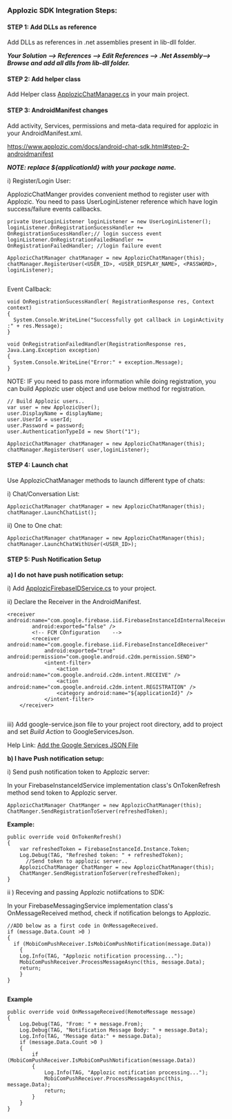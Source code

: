 
### Applozic SDK Integration Steps:

#### STEP 1: Add DLLs as reference

 Add DLLs as references in .net assemblies present in lib-dll folder.

 ***Your Solution --> References --> Edit References --> .Net Assembly--> Browse and add all dlls from lib-dll folder.***
 

#### STEP 2: Add helper class

Add Helper class [ApplozicChatManager.cs](https://raw.githubusercontent.com/AppLozic/Applozic-Xamarin-Android-Chat/master/ApplozicChat/ApplozicChat/ApplozicChatManager.cs) in your main project. 

#### STEP 3: AndroidManifest changes 

Add activity, Services, permissions and meta-data required for applozic in your AndroidManifest.xml. 

https://www.applozic.com/docs/android-chat-sdk.html#step-2-androidmanifest

***NOTE: replace ${applicationId} with your package name.***

i) Register/Login User:

ApplozicChatManger provides convenient method to register user with Applozic. You need to pass UserLoginListener reference which have login success/failure events callbacks.

```    
private UserLoginListener loginListener = new UserLoginListener();
loginListener.OnRegistrationSucessHandler += OnRegistrationSucessHandler;// login success event
loginListener.OnRegistrationFailedHandler += OnRegistrationFailedHandler; //login failure event

ApplozicChatManager chatManager = new ApplozicChatManager(this);
chatManager.RegisterUser(<USER_ID>, <USER_DISPLAY_NAME>, <PASSWORD>, loginListener);
  
```
Event Callback:

```
void OnRegistrationSucessHandler( RegistrationResponse res, Context context)
{
  System.Console.WriteLine("Successfully got callback in LoginActivity :" + res.Message);
}
```

```
void OnRegistrationFailedHandler(RegistrationResponse res, Java.Lang.Exception exception)
{
  System.Console.WriteLine("Error:" + exception.Message);
}
```


NOTE: IF you need to pass more information while doing registration, you can build Applozic user object and use below method for registration.

```
// Build Applozic users..
var user = new ApplozicUser();
user.DisplayName = displayName;
user.UserId = userId;
user.Password = password;
user.AuthenticationTypeId = new Short("1");

ApplozicChatManager chatManager = new ApplozicChatManager(this);
chatManager.RegisterUser( user,loginListener);
```
#### STEP 4: Launch chat

Use ApplozicChatManager methods to launch different type of chats:

i) Chat/Conversation List:

```
ApplozicChatManager chatManager = new ApplozicChatManager(this);
chatManager.LaunchChatList();

```

ii) One to One chat:

```
ApplozicChatManager chatManager = new ApplozicChatManager(this);
chatManager.LaunchChatWithUser(<USER_ID>);

```

#### STEP 5: Push Notification Setup

**a) I do not have push notification setup:**

 i) Add [ApplozicFirebaseIDService.cs](https://raw.githubusercontent.com/AppLozic/Applozic-Xamarin-Android-Chat/master/ApplozicChat/ApplozicChat/ApplozicFirebaseIDService.cs) to your project.

ii) Declare the Receiver in the AndroidManifest.
```
<receiver android:name="com.google.firebase.iid.FirebaseInstanceIdInternalReceiver" 
		android:exported="false" />
		<!-- FCM COnfiguration    -->
		<receiver android:name="com.google.firebase.iid.FirebaseInstanceIdReceiver" 
			android:exported="true" android:permission="com.google.android.c2dm.permission.SEND">
			<intent-filter>
				<action android:name="com.google.android.c2dm.intent.RECEIVE" />
				<action android:name="com.google.android.c2dm.intent.REGISTRATION" />
				<category android:name="${applicationId}" />
			</intent-filter>
	</receiver>
    
```

iii) Add google-service.json file to your project root directory, add to project and set *Build Action* to GoogleServicesJson. 

Help Link: [Add the Google Services JSON File](https://developer.xamarin.com/guides/android/application_fundamentals/notifications/remote-notifications-with-fcm/#Add_the_Google_Services_JSON_File)



**b) I have Push notification setup:**

i) Send push notification token to Applozic server:

In your FirebaseInstanceIdService implementation class's OnTokenRefresh method send token to Applozic server. 

```
ApplozicChatManager ChatManger = new ApplozicChatManager(this);
ChatManger.SendRegistrationToServer(refreshedToken);

```
**Example:**
```
public override void OnTokenRefresh()
{
	var refreshedToken = FirebaseInstanceId.Instance.Token;
	Log.Debug(TAG, "Refreshed token: " + refreshedToken);
      //Send token to applozic server..
	ApplozicChatManager ChatManger = new ApplozicChatManager(this);
	ChatManger.SendRegistrationToServer(refreshedToken);
}
```

ii ) Receving and passing Applozic notiifcations to SDK:

In your FirebaseMessagingService implementation class's OnMessageReceived method, check if notification belongs to Applozic.

```
//ADD below as a first code in OnMessageReceived.
if (message.Data.Count >0 )
{
  if (MobiComPushReceiver.IsMobiComPushNotification(message.Data))
    {
	Log.Info(TAG, "Applozic notification processing...");
	MobiComPushReceiver.ProcessMessageAsync(this, message.Data);
	return;
    }
}
      
```

**Example**

```
public override void OnMessageReceived(RemoteMessage message)
{
	Log.Debug(TAG, "From: " + message.From);
	Log.Debug(TAG, "Notification Message Body: " + message.Data);
	Log.Info(TAG, "Message data:" + message.Data);
	if (message.Data.Count >0 )
	{
		if (MobiComPushReceiver.IsMobiComPushNotification(message.Data))
		{
			Log.Info(TAG, "Applozic notification processing...");
			MobiComPushReceiver.ProcessMessageAsync(this, message.Data);
			return;
		}
	}
}
```
